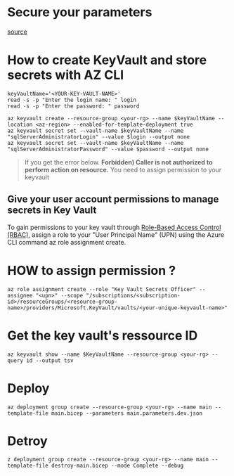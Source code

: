 # Secure your parameters
[source](https://learn.microsoft.com/en-us/training/modules/build-reusable-bicep-templates-parameters/6-exercise-create-use-parameter-files?pivots=cli)

# How to create KeyVault and store secrets with AZ CLI

```
keyVaultName='<YOUR-KEY-VAULT-NAME>'
read -s -p "Enter the login name: " login
read -s -p "Enter the password: " password

az keyvault create --resource-group <your-rg> --name $keyVaultName --location <az-region> --enabled-for-template-deployment true
az keyvault secret set --vault-name $keyVaultName --name "sqlServerAdministratorLogin" --value $login --output none
az keyvault secret set --vault-name $keyVaultName --name "sqlServerAdministratorPassword" --value $password --output none

```
> If you get the error below. 
**Forbidden) Caller is not authorized to perform action on resource.**
You need to assign permission to your keyvault

## Give your user account permissions to manage secrets in Key Vault
To gain permissions to your key vault through [Role-Based Access Control (RBAC)](https://learn.microsoft.com/en-us/azure/key-vault/general/rbac-guide?tabs=azure-cli), assign a role to your "User Principal Name" (UPN) using the Azure CLI command az role assignment create.

# HOW to assign permission ?

```
az role assignment create --role "Key Vault Secrets Officer" --assignee "<upn>" --scope "/subscriptions/<subscription-id>/resourceGroups/<resource-group-name>/providers/Microsoft.KeyVault/vaults/<your-unique-keyvault-name>"
```
# Get the key vault's ressource ID
```
az keyvault show --name $KeyVaultName --resource-group <your-rg> --query id --output tsv
```


# Deploy

```
az deployment group create --resource-group <your-rg> --name main --template-file main.bicep --parameters main.parameters.dev.json
```


# Detroy
```
z deployment group create --resource-group <your-rg> --name main --template-file destroy-main.bicep --mode Complete --debug
```
